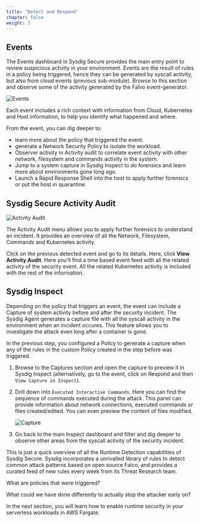 ```yaml
---
title: "Detect and Respond"
chapter: false
weight: 3
---
```





## Events

The Events dashboard in Sysdig Secure provides the main entry point to review suspicious activity in your environment.
Events are the result of rules in a policy being triggered, hence they can be generated by syscall activity, but also from cloud events (previous sub-module).
Browse to this section and observe some of the activity
generated by the Falvo event-generator.

![Events](/images/events.png)

Each event includes a rich context with information from Cloud, Kubernetes and Host information,
to help you identify what happened and where.

From the event, you can dig deeper to:
- learn more about the policy that triggered the event.
- generate a Network Security Policy to isolate the workload.
- Observer activity in Activity audit to correlate event activity with other network, filesystem and commands activity in the system.
- Jump to a system capture in Sysdig Inspect to do forensics and learn more about environments gone long ago.
- Launch a Rapid Response Shell into the host to apply further forensics or put the host in quarantine.


## Sysdig Secure Activity Audit

![Activity Audit](/images/activity-audit.png)

The Activity Audit menu allows you to apply further forensics to understand an incident.
It provides an overview of all the Network, Filesystem, Commands and Kubernetes activity.

Click on the previous detected event and go to its details. Here, click **View Activity Audit**. Here you'll find a time based event feed with all the related activity of the security event. All the related Kubernetes activity is included with the rest of the information.


## Sysdig Inspect

Depending on the policy that triggers an event, the event can include a Capture of system activity before and after the security incident.
The Sysdig Agent generates a capture file with all the syscall activity in the environment when an incident occures.
This feature allows you to investigate the attack even long after a container is gone.

In the previous step, you configured a Policy to generate a capture when any of the rules in the custom Policy created in the step before was triggered.

1. Browse to the Captures section and open the capture to preview it in Sysdig Inspect
  (alternatively, go to the event, click on Respond and then `View Capture in Inspect`).

1. Drill down into `Executed Interactive Commands`.
   Here you can find the sequence of commands executed during the attack.
   This panel can provide information about network connections, executed commands or files created/edited.
   You can even preview the content of files modified.

    ![Capture](/images/capture.png)

3. Go back to the main Inspect dashboard and
   filter and dig deeper to observe other areas from the syscall activity of the security incident.

This is just a quick overview of all the Runtime Detection capabilities of Sysdig Secure.
Sysdig incorporates a unrivalled library of rules to detect common attack patterns based on open source Falco,
and provides a curated feed of new rules every week from its Threat Research team.

What are policies that were triggered?

What could we have done differently to actually stop the attacker early on?


In the next section, you will learn how to enable runtime security in your serverless workloads in AWS Fargate.
